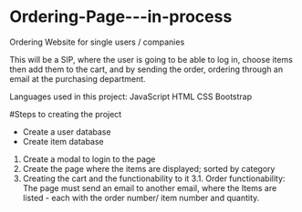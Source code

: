 # Ordering-Page---in-process

Ordering Website for single users / companies

This will be a SIP, where the user is going to be able to log in, choose items then add them to the cart, and by sending the order, ordering through an email at the purchasing department.

Languages used in this project:
  JavaScript
  HTML
  CSS
    Bootstrap
  
#Steps to creating the project
  - Create a user database
  - Create item database
  1. Create a modal to login to the page
  2. Create the page where the items are displayed; sorted by category
  3. Creating the cart and the functionability to it
  3.1. Order functionability: The page must send an email to another email, where the Items are listed - each with the order number/ item number and quantity.
